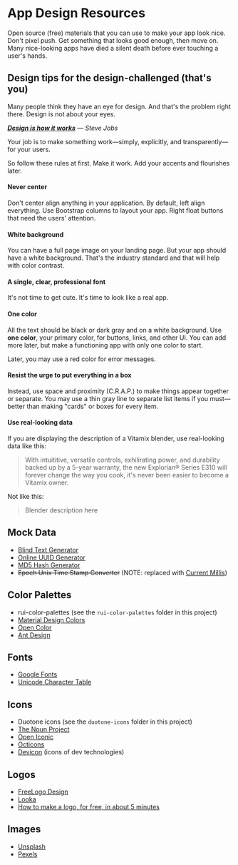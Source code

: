 # App Design Resources

Open source (free) materials that you can use to make your app look nice. Don't pixel push. Get something that looks good enough, then move on. Many nice-looking apps have died a silent death before ever touching a user's hands.

## Design tips for the design-challenged (that's you)

Many people think they have an eye for design. And that's the problem right there. Design is not about your eyes.

_**[Design is how it works](https://quotesondesign.com/steve-jobs/#:~:text=Most%20people%20make%20the%20mistake,what%20we%20think%20design%20is.&text=Design%20is%20how%20it%20works.)** — Steve Jobs_

Your job is to make something work—simply, explicitly, and transparently—for your users.

So follow these rules at first. Make it work. Add your accents and flourishes later.

#### Never center

Don't center align anything in your application. By default, left align everything. Use Bootstrap columns to layout your app. Right float buttons that need the users' attention.

#### White background

You can have a full page image on your landing page. But your app should have a white background. That's the industry standard and that will help with color contrast.

#### A single, clear, professional font

It's not time to get cute. It's time to look like a real app.

#### One color

All the text should be black or dark gray and on a white background. Use **one color**, your primary color, for buttons, links, and other UI. You can add more later, but make a functioning app with only one color to start.

Later, you may use a red color for error messages.

#### Resist the urge to put everything in a box

Instead, use space and proximity (C.R.A.P.) to make things appear together or separate. You may use a thin gray line to separate list items if you must—better than making "cards" or boxes for every item.

#### Use real-looking data

If you are displaying the description of a Vitamix blender, use real-looking data like this:

> With intuititive, versatile controls, exhilirating power, and durability backed up by a 5-year warranty, the new Explorian® Series E310 will forever change the way you cook, it's never been easier to become a Vitamix owner.

Not like this:

> Blender description here

## Mock Data

-  [Blind Text Generator](https://www.blindtextgenerator.com/lorem-ipsum)
-  [Online UUID Generator](https://www.uuidgenerator.net/version4)
-  [MD5 Hash Generator](https://passwordsgenerator.net/md5-hash-generator/)
-  ~~Epoch Unix Time Stamp Converter~~ (NOTE: replaced with [Current Millis](https://currentmillis.com/))

## Color Palettes

-  rui-color-palettes (see the `rui-color-palettes` folder in this project)
-  [Material Design Colors](https://www.materialui.co/colors)
-  [Open Color](https://yeun.github.io/open-color/)
-  [Ant Design](https://ant.design/docs/spec/colors)

## Fonts

-  [Google Fonts](https://fonts.google.com/)
-  [Unicode Character Table](https://unicode-table.com/en/)

## Icons

-  Duotone icons (see the `duotone-icons` folder in this project)
-  [The Noun Project](https://thenounproject.com/)
-  [Open Iconic](https://useiconic.com/open)
-  [Octicons](https://primer.style/octicons-v2/)
-  [Devicon](https://devicons.github.io/devicon/) (icons of dev technologies)

## Logos

-  [FreeLogo Design](https://www.freelogodesign.org/)
-  [Looka](https://looka.com/explore)
-  [How to make a logo, for free, in about 5 minutes](https://journal.designinc.com/how-to-make-a-logo-for-free-in-about-5-minutes-a4f409176a8e)

## Images

-  [Unsplash](https://unsplash.com/)
-  [Pexels](https://www.pexels.com/)

